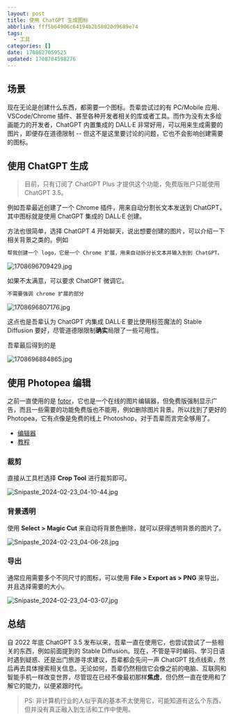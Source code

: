 ```yaml
---
layout: post
title: 使用 ChatGPT 生成图标
abbrlink: fff5b64906c64194b2b58020d9689e74
tags:
  - 工具
categories: []
date: 1708627059525
updated: 1708704598276
---
```


## 场景

现在无论是创建什么东西，都需要一个图标。吾辈尝试过的有 PC/Mobile 应用、VSCode/Chrome 插件、甚至各种开发者相关的库或者工具。而作为没有太多绘画能力的开发者，ChatGPT 内置集成的 DALL·E 非常好用，可以用来生成需要的图片，即便存在道德限制 -- 但这不是这里要讨论的问题，它也不会影响创建需要的图标。

## 使用 ChatGPT 生成

> 目前，只有订阅了 ChatGPT Plus 才提供这个功能，免费版账户只能使用 ChatGPT 3.5。

例如吾辈最近创建了一个 Chrome 插件，用来自动分割长文本发送到 ChatGPT，其中图标就是使用 ChatGPT 集成的 DALL·E 创建。

方法也很简单，选择 ChatGPT 4 开始聊天，说出想要创建的图片，可以介绍一下相关背景之类的。例如

```md
帮我创建一个 logo，它是一个 Chrome 扩展，用来自动拆分长文本并输入到到 ChatGPT。
```

![1708696709429.jpg](/resources/1f24f6c2f23a41fe9b5cb9e8e872207d.jpg)

如果不太满意，可以要求 ChatGPT 微调它。

```md
不需要强调 chrome 扩展的部分
```

![1708696807176.jpg](/resources/e403b389a174482cb094a1949358101b.jpg)

这点也是吾辈认为 ChatGPT 内集成 DALL·E 要比使用标签魔法的 Stable Diffusion 要好，尽管道德限限制**确实**局限了一些可用性。

吾辈最后得到的是

![1708696884865.jpg](/resources/bac15b59102344938bcc555d9309ce91.jpg)

## 使用 Photopea 编辑

之前一直使用的是 [fotor](https://www.fotor.com/photo-editor-app/editor/basic)，它也是一个在线的图片编辑器，但免费版强制显示广告，而且一些需要的功能免费版也不能用，例如删除图片背景。所以找到了更好的 Photopea，它有点像是免费的线上 Photoshop，对于吾辈而言完全够用了。

- [编辑器](https://www.photopea.com/)
- [教程](https://www.photopea.com/learn/blur-gallery)

### 裁剪

直接从工具栏选择 **Crop Tool** 进行裁剪即可。

![Snipaste\_2024-02-23\_04-10-44.jpg](/resources/d035459d4dbc4ac2b3691b53422a435f.jpg)

### 背景透明

使用 **Select > Magic Cut** 来自动将背景色删除，就可以获得透明背景的图片了。

![Snipaste\_2024-02-23\_04-06-28.jpg](/resources/3eb1d95aa4474677888293b8ae334dae.jpg)

### 导出

通常应用需要多个不同尺寸的图标，可以使用 **File > Export as > PNG** 来导出，并且选择需要的大小。

![Snipaste\_2024-02-23\_04-03-07.jpg](/resources/6b3303a8c5e1413787baac71f3602178.jpg)

## 总结

自 2022 年底 ChatGPT 3.5 发布以来，吾辈一直在使用它，也尝试尝试了一些相关的东西，例如前面提到的 Stable Diffusion。现在，不管是平时编码、学习日语时遇到疑惑、还是出门旅游寻求建议，吾辈都会先问一声 ChatGPT 找点线索，然后再去具体搜索相关信息。无论如何，吾辈仍然相信它会像之前的电脑、互联网和智能手机一样改变世界，尽管现在已经不像最初那样**焦虑**，但仍然一直在使用和了解它的能力，以便紧跟时代。

> PS: 非计算机行业的人似乎真的基本不太使用它，可能知道有这么个东西，但并没有真正融入到生活和工作中使用。
